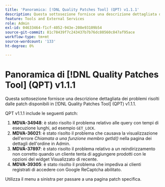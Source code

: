 ```yaml
---
title: 'Panoramica: [!DNL Quality Patches Tool] (QPT) v1.1.1'
description: Questa sottosezione fornisce una descrizione dettagliata dei problemi risolti dalle patch disponibili in  [!DNL Quality Patches Tool] (QPT) v1.1.1.
feature: Tools and External Services
role: Admin
exl-id: 04633464-f1cf-4052-943e-208e93109b54
source-git-commit: 81c78439f7c243437b7b76dc80560c847af95ace
workflow-type: tm+mt
source-wordcount: '133'
ht-degree: 0%

---
```


# Panoramica di [!DNL Quality Patches Tool] (QPT) v1.1.1

Questa sottosezione fornisce una descrizione dettagliata dei problemi risolti dalle patch disponibili in [!DNL Quality Patches Tool] (QPT) v1.1.1.

QPT v1.1.1 include le seguenti patch:

1. **MDVA-34948**: è stato risolto il problema relativo alle query con tempi di esecuzione lunghi, ad esempio `GET_LOCK`.
1. **MDVA-36021**: è stato risolto il problema che causava la visualizzazione dell&#39;errore *Chiamata a una funzione membro getId()* nella pagina dei dettagli dell&#39;ordine in Admin.
1. **MDVA-37897**: è stato risolto il problema relativo a un reindirizzamento non corretto quando un cliente tenta di aggiungere prodotti con le opzioni del widget Visualizzato di recente.
1. **MDVA-39305**: è stato risolto il problema che impediva ai clienti registrati di accedere con Google ReCaptcha abilitato.

Utilizza il menu a sinistra per passare a una pagina patch specifica.
